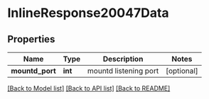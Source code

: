 # InlineResponse20047Data

## Properties
Name | Type | Description | Notes
------------ | ------------- | ------------- | -------------
**mountd_port** | **int** | mountd listening port | [optional] 

[[Back to Model list]](../README.md#documentation-for-models) [[Back to API list]](../README.md#documentation-for-api-endpoints) [[Back to README]](../README.md)

